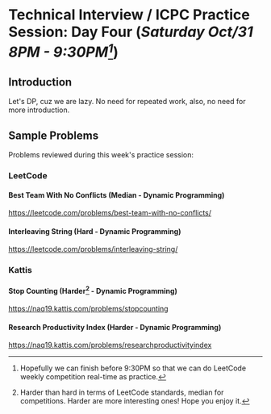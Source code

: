 # Technical Interview / ICPC Practice Session: Day Four (***Saturday Oct/31 8PM - 9:30PM[^1]***)

## Introduction
Let's DP, cuz we are lazy. No need for repeated work, also, no need for more introduction.

## Sample Problems
Problems reviewed during this week's practice session:

### LeetCode
#### Best Team With No Conflicts (Median - Dynamic Programming)
https://leetcode.com/problems/best-team-with-no-conflicts/  
#### Interleaving String (Hard - Dynamic Programming)
https://leetcode.com/problems/interleaving-string/  

### Kattis
#### Stop Counting (Harder[^2] - Dynamic Programming)
https://naq19.kattis.com/problems/stopcounting  
#### Research Productivity Index (Harder - Dynamic Programming)
https://naq19.kattis.com/problems/researchproductivityindex  


[^1]: Hopefully we can finish before 9:30PM so that we can do LeetCode weekly competition real-time as practice.
[^2]: Harder than hard in terms of LeetCode standards, median for competitions. Harder are more interesting ones! Hope you enjoy it.